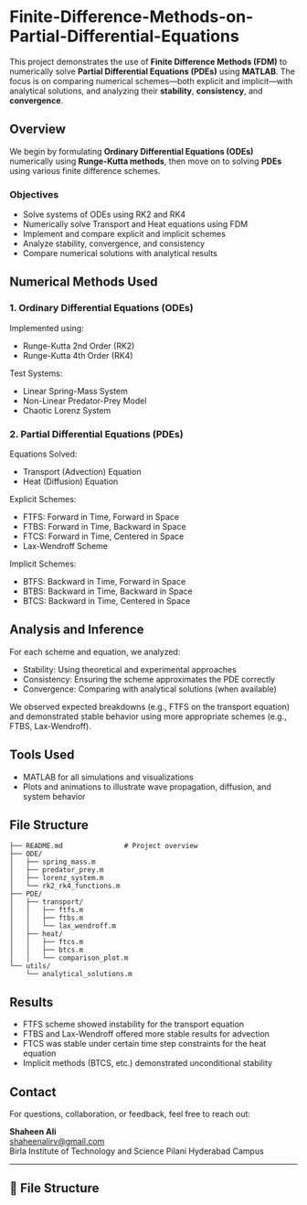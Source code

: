 # Finite-Difference-Methods-on-Partial-Differential-Equations

This project demonstrates the use of **Finite Difference Methods (FDM)** to numerically solve **Partial Differential Equations (PDEs)** using **MATLAB**. The focus is on comparing numerical schemes—both explicit and implicit—with analytical solutions, and analyzing their **stability**, **consistency**, and **convergence**.

## Overview

We begin by formulating **Ordinary Differential Equations (ODEs)** numerically using **Runge-Kutta methods**, then move on to solving **PDEs** using various finite difference schemes.

### Objectives

- Solve systems of ODEs using RK2 and RK4
- Numerically solve Transport and Heat equations using FDM
- Implement and compare explicit and implicit schemes
- Analyze stability, convergence, and consistency
- Compare numerical solutions with analytical results

## Numerical Methods Used

### 1. Ordinary Differential Equations (ODEs)

Implemented using:
- Runge-Kutta 2nd Order (RK2)
- Runge-Kutta 4th Order (RK4)

Test Systems:
- Linear Spring-Mass System
- Non-Linear Predator-Prey Model
- Chaotic Lorenz System

### 2. Partial Differential Equations (PDEs)

Equations Solved:
- Transport (Advection) Equation
- Heat (Diffusion) Equation

Explicit Schemes:
- FTFS: Forward in Time, Forward in Space
- FTBS: Forward in Time, Backward in Space
- FTCS: Forward in Time, Centered in Space
- Lax-Wendroff Scheme

Implicit Schemes:
- BTFS: Backward in Time, Forward in Space
- BTBS: Backward in Time, Backward in Space
- BTCS: Backward in Time, Centered in Space

## Analysis and Inference

For each scheme and equation, we analyzed:

- Stability: Using theoretical and experimental approaches
- Consistency: Ensuring the scheme approximates the PDE correctly
- Convergence: Comparing with analytical solutions (when available)

We observed expected breakdowns (e.g., FTFS on the transport equation) and demonstrated stable behavior using more appropriate schemes (e.g., FTBS, Lax-Wendroff).

## Tools Used

- MATLAB for all simulations and visualizations
- Plots and animations to illustrate wave propagation, diffusion, and system behavior

## File Structure

```
├── README.md               # Project overview
├── ODE/
│   ├── spring_mass.m
│   ├── predator_prey.m
│   ├── lorenz_system.m
│   └── rk2_rk4_functions.m
├── PDE/
│   ├── transport/
│   │   ├── ftfs.m
│   │   ├── ftbs.m
│   │   └── lax_wendroff.m
│   ├── heat/
│   │   ├── ftcs.m
│   │   ├── btcs.m
│   │   └── comparison_plot.m
└── utils/
    └── analytical_solutions.m
```

## Results

- FTFS scheme showed instability for the transport equation
- FTBS and Lax-Wendroff offered more stable results for advection
- FTCS was stable under certain time step constraints for the heat equation
- Implicit methods (BTCS, etc.) demonstrated unconditional stability

## Contact

For questions, collaboration, or feedback, feel free to reach out:

**Shaheen Ali**  
shaheenalirv@gmail.com  
Birla Institute of Technology and Science Pilani Hyderabad Campus

---

## 📂 File Structure

